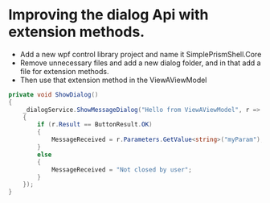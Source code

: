 # Improving the dialog Api with extension methods.

- Add a new wpf control library project and name it SimplePrismShell.Core
- Remove unnecessary files and add a new dialog folder, and in that add a file for extension methods.
- Then use that extension method  in the ViewAViewModel

```cs
private void ShowDialog()
{
    _dialogService.ShowMessageDialog("Hello from ViewAViewModel", r =>
    {
        if (r.Result == ButtonResult.OK)
        {
            MessageReceived = r.Parameters.GetValue<string>("myParam");
        }
        else
        {
            MessageReceived = "Not closed by user";
        }
    });
}
```



